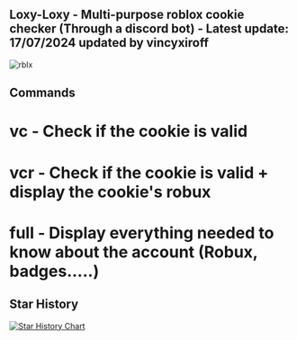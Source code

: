 ## Loxy-Loxy - Multi-purpose roblox cookie checker (Through a discord bot) - Latest update: 17/07/2024 updated by vincyxiroff
![rblx](https://github.com/DankoOfficial/Loxy-Loxy/assets/99405955/9ae7a077-9e4f-49e7-81d7-18c7dd3e8095)

## Commands
# vc - Check if the cookie is valid
# vcr - Check if the cookie is valid + display the cookie's robux
# full - Display everything needed to know about the account (Robux, badges.....)

## Star History

[![Star History Chart](https://api.star-history.com/svg?repos=DankoOfficial/Loxy-Loxy&type=Date)](https://star-history.com/#DankoOfficial/Loxy-Loxy&Date)
